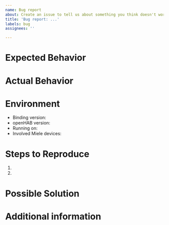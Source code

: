 ```yaml
---
name: Bug report
about: Create an issue to tell us about something you think doesn't work as it should.
title: 'Bug report: ...'
labels: bug
assignees: ''

---
```


<!-- Please fill out the following template. You may remove all comments (placed after "<!--"). Please keep the headings unless the comments say that you can omit sections. Also make sure to replace the "..." in the title and choose a descriptive name. -->

# Expected Behavior

<!-- Describe which behavior you would expect. -->

# Actual Behavior

<!-- Describe what actually happens. Please make clear in which points the behavior differs from the expected behavior. How often does the problem occur (always, frequently, sporadic)? -->

# Environment

<!-- Fill in the information regarding the environment in which you encountered the bug. Add other information you think fits into this category at the end of the list. -->
- Binding version: <!-- Binding version number -->
- openHAB version: <!-- The version of your openHAB installation (e.g. 2.5.8) -->
- Running on: <!-- The environment you use for running openHAB (e.g. openhabian, docker, ...) -->
- Involved Miele devices: <!-- Which Miele devices are involved? Please name at least the device category (e.g. Washing Machine). Ideally name the device's model name (e.g. Washing Machine WWV980). -->

# Steps to Reproduce

<!-- List the steps required to reproduce the actual behavior. It would also be great if you add a minimal example involving `things` and `items`-files if appropriate. Make sure to not expose security related information like your OAuth2 access token that should stay confidential. -->
1. 
2. 

# Possible Solution

<!-- Optional: Describe a possible solution for the bug. If you are unsure of how to fix the bug omit this section. -->

# Additional information

<!-- Add screenshots or log files here. If you post log files make sure that they do not contain any confidential information. If you don't have such information omit this section. -->
